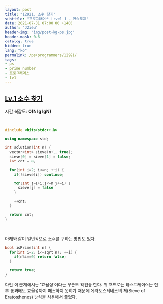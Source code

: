 ```yaml
---
layout: post
title: "12921. 소수 찾기"
subtitle: "프로그래머스 Level 1 - 연습문제"
date: 2021-07-01 07:00:00 +1400
author: "J2ieu"
header-img: "img/post-bg-ps.jpg"
header-mask: 0.6
catalog: true
hidden: true
lang: "ko"
permalink: /ps/programmers/12921/
tags:
- ps
- prime number
- 프로그래머스
- lv1
---
```


## [Lv.1 소수 찾기](https://programmers.co.kr/learn/courses/30/lessons/12921)

시간 복잡도: **O(N lg lgN)**

<br> 

```cpp
#include <bits/stdc++.h>

using namespace std;

int solution(int n) {
  vector<int> sieve(n+1, true);
  sieve[0] = sieve[1] = false;
  int cnt = 0;

  for(int i=2; i<=n; ++i) {
    if(!sieve[i]) continue;

    for(int j=i+i;j<=n;j+=i) {
      sieve[j] = false;
    }

    ++cnt;
  }

  return cnt;
}
```

<br>

아래와 같이 일반적으로 소수를 구하는 방법도 있다.
```cpp
bool isPrime(int n) {
  for(int i=2; i<=sqrt(n); +=i) {
    if(n%i==0) return false;
  }

  return true;
}
```

다만 이 문제에서는 '효율성'이라는 부분도 확인을 한다. 위 코드로는 테스트케이스는 전부 
통과해도 효율성까지 패스하지 못하기 때문에 에라토스테네스의 체(Sieve of Eratosthenes) 방식을 사용해서 풀었다.